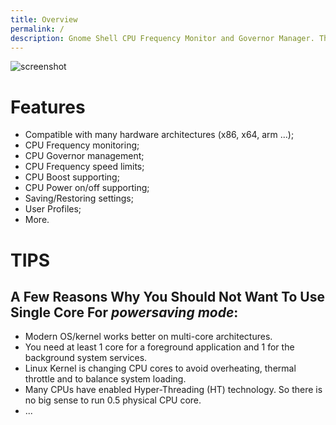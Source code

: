```yaml
---
title: Overview
permalink: /
description: Gnome Shell CPU Frequency Monitor and Governor Manager. This is a lightweight CPU scaling monitor and powerful CPU management tool. The extension is using standard cpufreq kernel modules to collect information and manage governors. It needs root permission to able changing governors.
---
```


![screenshot](/assets/images/screenshot.png)

# Features
* Compatible with many hardware architectures (x86, x64, arm ...);
* CPU Frequency monitoring;
* CPU Governor management;
* CPU Frequency speed limits;
* CPU Boost supporting;
* CPU Power on/off supporting;
* Saving/Restoring settings;
* User Profiles;
* More.

# TIPS
## A Few Reasons Why You Should Not Want To Use Single Core For _powersaving mode_:
* Modern OS/kernel works better on multi-core architectures.
* You need at least 1 core for a foreground application and 1 for the background system services.
* Linux Kernel is changing CPU cores to avoid overheating, thermal throttle and to balance system loading.
* Many CPUs have enabled Hyper-Threading (HT) technology. So there is no big sense to run 0.5 physical CPU core.
* ...
